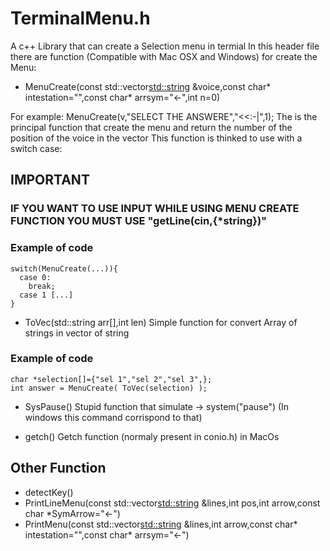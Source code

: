 # TerminalMenu.h
A c++ Library that can create a Selection menu in termial
In this header file there are function (Compatible with Mac OSX and Windows) for create the Menu:

- MenuCreate(const std::vector<std::string> &voice,const char* intestation="",const char* arrsym="<-",int n=0)

For example: MenuCreate(v,"SELECT THE ANSWERE","<<:-|",1);
The is the principal function that create the menu and return the number of the position of the voice in the vector
This function is thinked to use with a switch case:

## IMPORTANT
### IF YOU WANT TO USE INPUT WHILE USING MENU CREATE FUNCTION YOU MUST USE "getLine(cin,{*string})"

### Example of code
```
switch(MenuCreate(...)){
  case 0:
    break;
  case 1 [...]
}
```
- ToVec(std::string arr[],int len) 
Simple function for convert Array of strings in vector of string

### Example of code
```
char *selection[]={"sel 1","sel 2","sel 3",};
int answer = MenuCreate( ToVec(selection) );
```

- SysPause() 
Stupid function that simulate -> system("pause") (In windows this command corrispond to that)


- getch() 
Getch function (normaly present in conio.h) in MacOs

## Other Function

- detectKey()
- PrintLineMenu(const std::vector<std::string> &lines,int pos,int arrow,const char *SymArrow="<-")
- PrintMenu(const std::vector<std::string> &lines,int arrow,const char* intestation="",const char* arrsym="<-")
